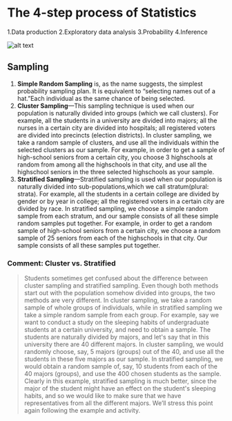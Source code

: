 # The 4-step process of Statistics
  1.Data production
  2.Exploratory data analysis
  3.Probability
  4.Inference

![alt text](https://oli.cmu.edu/repository/webcontent/72712ec00a0001dc418a87e73e8ebb77/_u3_producing_data/webcontent/big_picture_producing_data.gif "4-step-process-of-statistics")

## Sampling 
1. **Simple Random Sampling** is, as the name suggests, the simplest probability sampling plan. It is equivalent to “selecting names out of a hat.”Each individual as the same chance of being selected. 
2. **Cluster Sampling**—This sampling technique is used when our population is naturally divided into groups (which we call clusters). For example, all the students in a university are divided into majors; all the nurses in a certain city are divided into hospitals; all registered voters are divided into precincts (election districts). In cluster sampling, we take a random sample of clusters, and use all the individuals within the selected clusters as our sample. For example, in order to get a sample of high-school seniors from a certain city, you choose 3 highschools at random from among all the highschools in that city, and use all the highschool seniors in the three selected highschools as your sample.
3. **Stratified Sampling**—Stratified sampling is used when our population is naturally divided into sub-populations,which we call stratum(plural: strata). For example, all the students in a certain college are divided by gender or by year in college; all the registered voters in a certain city are divided by race. In stratified sampling, we choose a simple random sample from each stratum, and our sample consists of all these simple random samples put together. For example, in order to get a random sample of high-school seniors from a certain city, we choose a random sample of 25 seniors from each of the highschools in that city. Our sample consists of all these samples put together. 

### Comment: Cluster vs. Stratified

> Students sometimes get confused about the difference between cluster sampling and stratified sampling. Even though both methods start out with the population somehow divided into groups, the two methods are very different. In cluster sampling, we take a random sample of whole groups of individuals, while in stratified sampling we take a simple random sample from each group. For example, say we want to conduct a study on the sleeping habits of undergraduate students at a certain university, and need to obtain a sample. The students are naturally divided by majors, and let's say that in this university there are 40 different majors. In cluster sampling, we would randomly choose, say, 5 majors (groups) out of the 40, and use all the students in these five majors as our sample. In stratified sampling, we would obtain a random sample of, say, 10 students from each of the 40 majors (groups), and use the 400 chosen students as the sample. Clearly in this example, stratified sampling is much better, since the major of the student might have an effect on the student's sleeping habits, and so we would like to make sure that we have representatives from all the different majors. We’ll stress this point again following the example and activity. 
